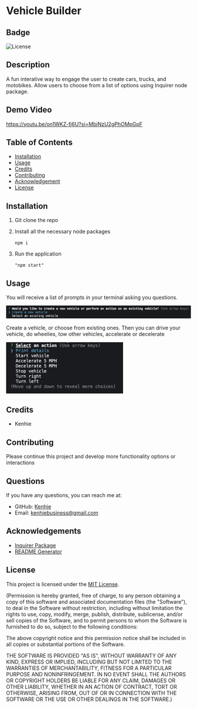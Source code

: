 
# Vehicle Builder

## Badge
![License](https://img.shields.io/badge/License-MIT-yellow.svg)

## Description
A fun interative way to engage the user to create cars, trucks, and motobikes. Allow users to choose from a list of options using Inquirer node package.

## Demo Video
https://youtu.be/on1WKZ-fj6U?si=MbjNzU2gPhOMpGpF

## Table of Contents
- [Installation](#installation)
- [Usage](#usage)
- [Credits](#credits)
- [Contributing](#contributing)
- [Acknowledgement](#acknowledgements)
- [License](#license)

## Installation
1. Git clone the repo

2. Install all the necessary node packages
    ```
    npm i
    ```
3. Run the application
    ```
    "npm start" 
    ```
## Usage
You will receive a list of prompts in your terminal asking you questions. 

![First Option](./images/Inquirer_1.jpg)

Create a vehicle, or choose from existing ones. Then you can drive your vehicle, do wheelies, tow other vehicles, accelerate or decelerate

![Multiple Options](./images/Inquirer_2.jpg)

## Credits
- Kenhie

## Contributing
Please continue this project and develop more functionality options or interactions

## Questions
If you have any questions, you can reach me at:

- GitHub: [Kenhie](https://github.com/Kenhie)
- Email: kenhiebusiness@gmail.com

## Acknowledgements
- [Inquirer Package](https://www.npmjs.com/package/inquirer)
- [README Generator](https://github.com/Kenhie94/ReadMeGenerator)

## License
This project is licensed under the [MIT License](![License](https://opensource.org/licenses/MIT)).

(Permission is hereby granted, free of charge, to any person obtaining a copy of this software and associated documentation files (the "Software"), to deal in the Software without restriction, including
    without limitation the rights to use, copy, modify, merge, publish, distribute, sublicense, and/or sell copies of the Software, and to permit persons to whom the Software is furnished to do so, subject to the following conditions:

The above copyright notice and this permission notice shall be included in all copies or substantial portions of the Software.

THE SOFTWARE IS PROVIDED "AS IS", WITHOUT WARRANTY OF ANY KIND, EXPRESS OR IMPLIED, INCLUDING BUT NOT LIMITED TO THE WARRANTIES OF MERCHANTABILITY, FITNESS FOR A PARTICULAR PURPOSE AND NONINFRINGEMENT. IN NO EVENT SHALL THE AUTHORS OR COPYRIGHT HOLDERS BE LIABLE FOR ANY CLAIM, DAMAGES OR OTHER LIABILITY, WHETHER IN AN ACTION OF CONTRACT, TORT OR OTHERWISE, ARISING FROM, OUT OF OR IN CONNECTION WITH THE SOFTWARE OR THE USE OR OTHER DEALINGS IN THE SOFTWARE.)

